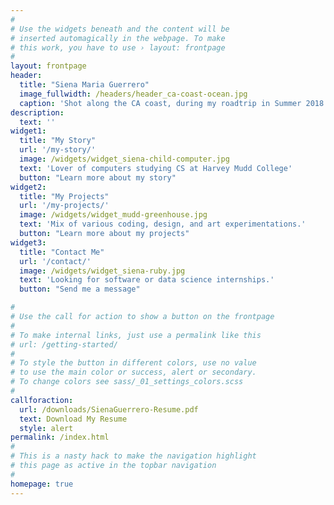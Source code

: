 ```yaml
---
#
# Use the widgets beneath and the content will be
# inserted automagically in the webpage. To make
# this work, you have to use › layout: frontpage
#
layout: frontpage
header:
  title: "Siena Maria Guerrero"
  image_fullwidth: /headers/header_ca-coast-ocean.jpg
  caption: 'Shot along the CA coast, during my roadtrip in Summer 2018.'
description:
  text: ''
widget1:
  title: "My Story"
  url: '/my-story/'
  image: /widgets/widget_siena-child-computer.jpg
  text: 'Lover of computers studying CS at Harvey Mudd College'
  button: "Learn more about my story"
widget2:
  title: "My Projects"
  url: '/my-projects/'
  image: /widgets/widget_mudd-greenhouse.jpg
  text: 'Mix of various coding, design, and art experimentations.'
  button: "Learn more about my projects"
widget3:
  title: "Contact Me"
  url: '/contact/'
  image: /widgets/widget_siena-ruby.jpg
  text: 'Looking for software or data science internships.'
  button: "Send me a message"

#
# Use the call for action to show a button on the frontpage
#
# To make internal links, just use a permalink like this
# url: /getting-started/
#
# To style the button in different colors, use no value
# to use the main color or success, alert or secondary.
# To change colors see sass/_01_settings_colors.scss
#
callforaction:
  url: /downloads/SienaGuerrero-Resume.pdf
  text: Download My Resume 
  style: alert
permalink: /index.html
#
# This is a nasty hack to make the navigation highlight
# this page as active in the topbar navigation
#
homepage: true
---
```


